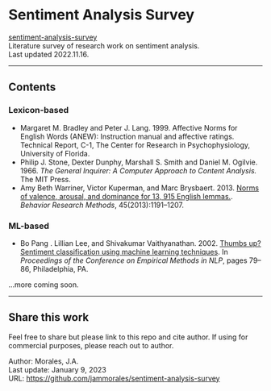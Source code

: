 # Sentiment Analysis Survey
[sentiment-analysis-survey](https://github.com/jamiemorales/sentiment-analysis-survey/blob/main/README.md)  
Literature survey of research work on sentiment analysis.  
Last updated 2022.11.16.

---

## Contents

### Lexicon-based ###
* Margaret M. Bradley and Peter J. Lang. 1999. Affective Norms for English Words (ANEW): Instruction manual and affective ratings. Technical Report, C-1, The Center for Research in Psychophysiology, University of Florida. 
* Philip J. Stone, Dexter Dunphy, Marshall S. Smith and Daniel M. Ogilvie. 1966. *The General Inquirer: A Computer Approach to Content Analysis.* The MIT Press.
* Amy Beth Warriner, Victor Kuperman, and Marc Brysbaert. 2013. [Norms of valence, arousal, and dominance for 13, 915 English lemmas.](https://www.doi.org/10.3758/s13428-012-0314-x). *Behavior Research Methods*, 45(2013):1191–1207.

### ML-based ###
* Bo Pang . Lillian Lee, and Shivakumar Vaithyanathan. 2002. [Thumbs up? Sentiment classification using machine learning techniques](https://aclanthology.org/W02-1011/). In *Proceedings of the Conference on Empirical Methods in NLP*, pages 79–86, Philadelphia, PA.

...more coming soon.

---

## Share this work
Feel free to share but please link to this repo and cite author. If using for commercial purposes, please reach out to author.

Author: Morales, J.A.  
Last update: January 9, 2023  
URL: https://github.com/jammorales/sentiment-analysis-survey


